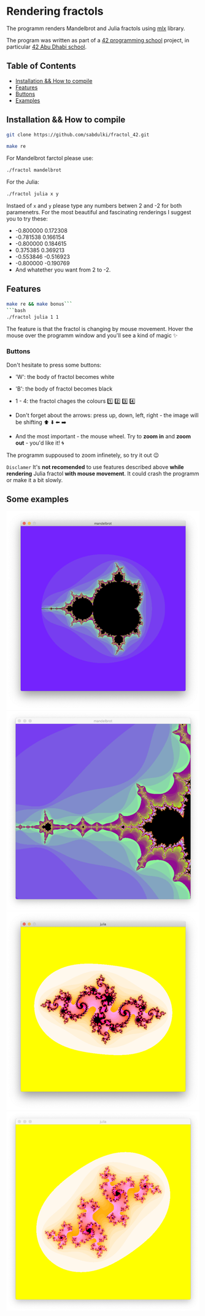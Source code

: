 

# Rendering fractols

The programm renders Mandelbrot and Julia fractols using [mlx](https://harm-smits.github.io/42docs/libs/minilibx/getting_started.html) library.  

The program was written as part of a [42 programming school](https://42.fr/en/homepage/) project, 
in particular [42 Abu Dhabi school](https://42abudhabi.ae/).

## Table of Contents
- [Installation && How to compile](#installation-&&-how-to-compile)
- [Features](#features)
- [Buttons](#buttons)
- [Examples](#some-examples)

<!-- # Description
What the fractol is? Why there are different fractols in the world? 
Whats the difference between Mandelbrot and Julia? What paramentrs the Julia needs? -->

## Installation && How to compile
```bash
git clone https://github.com/sabdulki/fractol_42.git
```
```bash
make re
```
For Mandelbrot farctol please use:
```bash
./fractol mandelbrot
```
For the Julia:
```bash
./fractol julia x y
```

Instaed of `x` and `y` please type any numbers betwen 2 and -2 for both paramenetrs. For the most beautiful and fascinating renderings I suggest you to try these: 
- -0.800000 0.172308
- -0.781538 0.166154
- -0.800000 0.184615
-  0.375385 0.369213
- -0.553846 -0.516923
- -0.800000 -0.190769
- And whatether you want from 2 to -2.

## Features

```bash
make re && make bonus```
```bash 
./fractol julia 1 1
```

The feature is that the fractol is changing by mouse movement. 
Hover the mouse over the programm window and you'll see a kind of magic :sparkles:

### Buttons

Don't hesitate to press some buttons:
- 'W': the body of fractol becomes white
- 'B': the body of fractol becomes black
- 1 - 4: the fractol chages the colours :one: :two: :three: :four:

- Don't forget about the arrows: press up, down, left, right - the image will be shifting :arrow_up: :arrow_down: :arrow_left: :arrow_right:
- And the most important - the mouse wheel. Try to **zoom in** and **zoom out** - you'd like it! :cyclone:

The programm suppoused to zoom infinetely, so try it out :wink:

`Disclamer` 
It's **not recomended** to use features described above **while rendering** Julia fractol **with mouse movement**. It could crash the programm or make it a bit slowly.

## Some examples
<!-- ![Alt Text - description of the image](url to the image you want to include) -->
![mandelbrot](./imgs/mandelbrot.png)
![mandelbrot zoomed](./imgs/mandelbrot-zoomed.png)
![julia](./imgs/julia%20-0.8%200.18.png)
![julia](./imgs/julia.png)